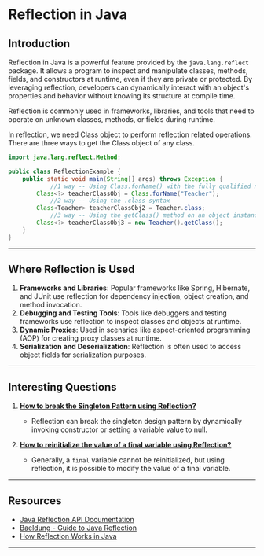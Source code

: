 # Reflection in Java

## Introduction
Reflection in Java is a powerful feature provided by the `java.lang.reflect` package. It allows a program to inspect and manipulate classes, methods, fields, and constructors at runtime, even if they are private or protected. By leveraging reflection, developers can dynamically interact with an object's properties and behavior without knowing its structure at compile time.

Reflection is commonly used in frameworks, libraries, and tools that need to operate on unknown classes, methods, or fields during runtime.

In reflection, we need Class object to perform reflection related operations. There are three ways to get the Class object of any class.


```java
import java.lang.reflect.Method;

public class ReflectionExample {
    public static void main(String[] args) throws Exception {
            //1 way -- Using Class.forName() with the fully qualified name of the class
        Class<?> teacherClassObj = Class.forName("Teacher");
            //2 way -- Using the .class syntax
        Class<Teacher> teacherClassObj2 = Teacher.class;
            //3 way -- Using the getClass() method on an object instance
        Class<?> teacherClassObj3 = new Teacher().getClass();
    }
}
```
---

## Where Reflection is Used
1. **Frameworks and Libraries**: Popular frameworks like Spring, Hibernate, and JUnit use reflection for dependency injection, object creation, and method invocation.
2. **Debugging and Testing Tools**: Tools like debuggers and testing frameworks use reflection to inspect classes and objects at runtime.
3. **Dynamic Proxies**: Used in scenarios like aspect-oriented programming (AOP) for creating proxy classes at runtime.
4. **Serialization and Deserialization**: Reflection is often used to access object fields for serialization purposes.

---

## Interesting Questions
1. **[How to break the Singleton Pattern using Reflection?](InterestingInReflection.java)**
    - Reflection can break the singleton design pattern by dynamically invoking constructor or setting a variable value to null.

2. **[How to reinitialize the value of a final variable using Reflection?](InterestingInReflection.java)**
    - Generally, a `final` variable cannot be reinitialized, but using reflection, it is possible to modify the value of a final variable.

---

## Resources
- [Java Reflection API Documentation](https://docs.oracle.com/javase/8/docs/api/java/lang/reflect/package-summary.html)
- [Baeldung - Guide to Java Reflection](https://www.baeldung.com/java-reflection)
- [How Reflection Works in Java](https://www.geeksforgeeks.org/reflection-in-java/)

---
